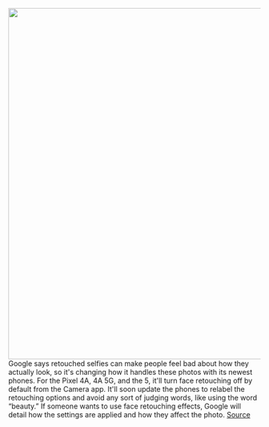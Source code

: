 <img src='https://cdn.vox-cdn.com/thumbor/vIt0KMMBjy9oT5Zy3KYY8hYAyNI=/0x0:2040x1360/1200x800/filters:focal(439x913:765x1239)/cdn.vox-cdn.com/uploads/chorus_image/image/67566962/vpavic_4113_20200724_0090.0.jpg' width='700px' /><br/>
Google says retouched selfies can make people feel bad about how they actually look, so it's changing how it handles these photos with its newest phones. For the Pixel 4A, 4A 5G, and the 5, it'll turn face retouching off by default from the Camera app.  It'll soon update the phones to relabel the retouching options and avoid any sort of judging words, like using the word “beauty.” If someone wants to use face retouching effects, Google will detail how the settings are applied and how they affect the photo.
<a href='https://www.theverge.com/2020/10/1/21497587/google-pixel-phone-selfie-beauty-filter-retouching-camera'> Source <a/>